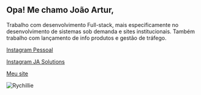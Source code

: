 <h2>Opa! Me chamo João Artur, </h2><p>Trabalho com desenvolvimento Full-stack, mais especificamente no desenvolvimento de sistemas sob demanda e sites institucionais. Também trabalho com lançamento de info produtos e gestão de tráfego.</p>

[Instagram Pessoal](https://instagram.com/joaoarturdev)

[Instagram JA Solutions](https://instagram.com/joaoarturdev)

[Meu site](https://jasolutions.tech)

![Rychillie](https://github-readme-stats.vercel.app/api?username=joaoartur&show_icons=true&theme=onedark)
